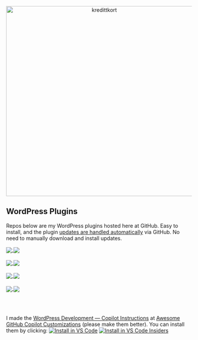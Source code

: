 
<!-- ![title-with-arrow](https://github.com/soderlind/soderlind/assets/1649452/0f685042-97c3-46ba-b290-804d07f05370) -->
<div align="center">
<img width="517" align="center" alt="kredittkort" src="https://github.com/user-attachments/assets/99b2bc83-ac5f-4905-b8c3-78cda14aa680" />
</div>

## WordPress Plugins

Repos below are my WordPress plugins hosted here at GitHub. Easy to install, and the plugin [updates are handled automatically](https://github.com/soderlind/wordpress-plugin-github-updater?tab=readme-ov-file#wordpress-plugin-github-updater) via GitHub. No need to manually download and install updates.

<a href="https://github.com/soderlind/additional-javascript#readme">
  <img align="center" src="https://github-readme-stats.vercel.app/api/pin/?username=soderlind&repo=additional-javascript&theme=default&layout=compact" />
</a>
<a href="https://github.com/soderlind/all-sites-cron#readme">
  <img align="center" src="https://github-readme-stats.vercel.app/api/pin/?username=soderlind&repo=all-sites-cron&theme=default&layout=compact" />
</a>
<br><br>
<a href="https://github.com/soderlind/editor-can-manage-privacy-options#readme">
  <img align="center" src="https://github-readme-stats.vercel.app/api/pin/?username=soderlind&repo=editor-can-manage-privacy-options&theme=default&layout=compact" />
</a>
<a href="https://github.com/soderlind/multisite-exporter#readme">
  <img align="center" src="https://github-readme-stats.vercel.app/api/pin/?username=soderlind&repo=multisite-exporter&theme=default&layout=compact" />
</a>
<br><br>
<a href="https://github.com/soderlind/read-offline#readme">
  <img align="center" src="https://github-readme-stats.vercel.app/api/pin/?username=soderlind&repo=read-offline&theme=default&layout=compact" />
</a>
<a href="https://github.com/soderlind/redis-queue#readme">
  <img align="center" src="https://github-readme-stats.vercel.app/api/pin/?username=soderlind&repo=redis-queue&theme=default&layout=compact" />
</a>
<br><br>
<a href="https://github.com/soderlind/super-admin-switch-to-admin#readme">
  <img align="center" src="https://github-readme-stats.vercel.app/api/pin/?username=soderlind&repo=super-admin-switch-to-admin&theme=default&layout=compact" />
</a>

<a href="https://github.com/soderlind/wp-loupe#readme">
  <img align="center" src="https://github-readme-stats.vercel.app/api/pin/?username=soderlind&repo=wp-loupe&theme=default&layout=compact" />
</a>

<br><br>

I made the [WordPress Development — Copilot Instructions](instructions/wordpress.instructions.md) at [Awesome GitHub Copilot Customizations](https://github.com/github/awesome-copilot) (please make them better). You can install them by clicking:  [![Install in VS Code](https://img.shields.io/badge/VS_Code-Install-0098FF?style=flat-square&logo=visualstudiocode&logoColor=white)](https://aka.ms/awesome-copilot/install/instructions?url=vscode%3Achat-instructions%2Finstall%3Furl%3Dhttps%3A%2F%2Fraw.githubusercontent.com%2Fgithub%2Fawesome-copilot%2Fmain%2Finstructions%2Fwordpress.instructions.md) [![Install in VS Code Insiders](https://img.shields.io/badge/VS_Code_Insiders-Install-24bfa5?style=flat-square&logo=visualstudiocode&logoColor=white)](https://aka.ms/awesome-copilot/install/instructions?url=vscode-insiders%3Achat-instructions%2Finstall%3Furl%3Dhttps%3A%2F%2Fraw.githubusercontent.com%2Fgithub%2Fawesome-copilot%2Fmain%2Finstructions%2Fwordpress.instructions.md) 
